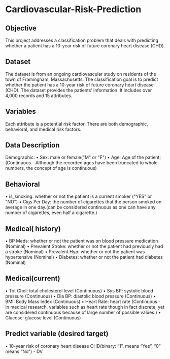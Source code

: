 # Cardiovascular-Risk-Prediction

## Objective
This project addresses a classification problem that deals with predicting whether a patient has a 10-year risk of future coronary heart disease (CHD).


## Dataset
The dataset is from an ongoing cardiovascular study on residents of the town of Framingham, Massachusetts. The classification goal is to predict whether the patient has a 10-year risk of future coronary heart disease (CHD). The dataset provides the patients’ information. It includes over 4,000 records and 15 attributes.

## Variables
Each attribute is a potential risk factor. There are both demographic, behavioral, and medical risk factors.

## Data Description
Demographic:
• Sex: male or female("M" or "F") • Age: Age of the patient;(Continuous - Although the recorded ages have been truncated to whole numbers, the concept of age is continuous)

## Behavioral
• is_smoking: whether or not the patient is a current smoker ("YES" or "NO") • Cigs Per Day: the number of cigarettes that the person smoked on average in one day.(can be considered continuous as one can have any number of cigarettes, even half a cigarette.)

## Medical( history)
• BP Meds: whether or not the patient was on blood pressure medication (Nominal) • Prevalent Stroke: whether or not the patient had previously had a stroke (Nominal) • Prevalent Hyp: whether or not the patient was hypertensive (Nominal) • Diabetes: whether or not the patient had diabetes (Nominal)

## Medical(current)
• Tot Chol: total cholesterol level (Continuous) • Sys BP: systolic blood pressure (Continuous) • Dia BP: diastolic blood pressure (Continuous) • BMI: Body Mass Index (Continuous) • Heart Rate: heart rate (Continuous - In medical research, variables such as heart rate though in fact discrete, yet are considered continuous because of large number of possible values.) • Glucose: glucose level (Continuous)

## Predict variable (desired target)
• 10-year risk of coronary heart disease CHD(binary: “1”, means “Yes”, “0” means “No”) - DV
